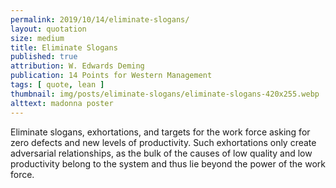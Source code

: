 ```yaml
---
permalink: 2019/10/14/eliminate-slogans/
layout: quotation
size: medium
title: Eliminate Slogans
published: true
attribution: W. Edwards Deming
publication: 14 Points for Western Management
tags: [ quote, lean ]
thumbnail: img/posts/eliminate-slogans/eliminate-slogans-420x255.webp
alttext: madonna poster
---
```


Eliminate slogans, exhortations, and targets for the work force 
asking for zero defects and new levels of productivity. 
Such exhortations only create adversarial relationships, as the bulk 
of the causes of low quality and low productivity belong to the 
system and thus lie beyond the power of the work force.
